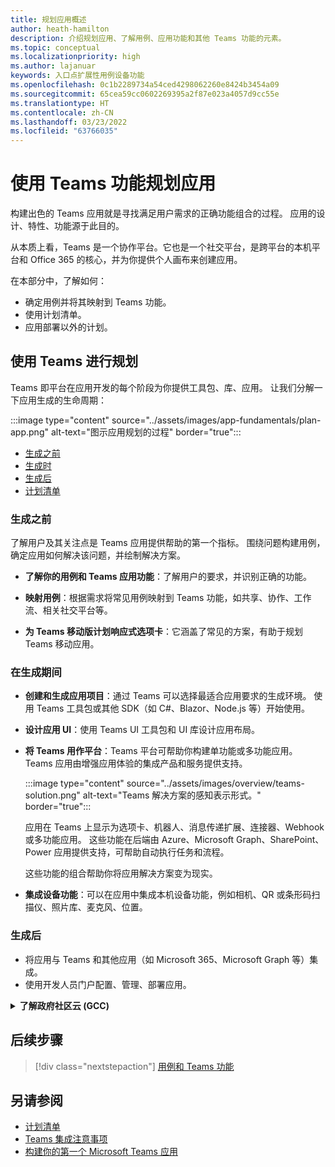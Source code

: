 ```yaml
---
title: 规划应用概述
author: heath-hamilton
description: 介绍规划应用、了解用例、应用功能和其他 Teams 功能的元素。
ms.topic: conceptual
ms.localizationpriority: high
ms.author: lajanuar
keywords: 入口点扩展性用例设备功能
ms.openlocfilehash: 0c1b2289734a54ced4298062260e8424b3454a09
ms.sourcegitcommit: 65cea59cc0602269395a2f87e023a4057d9cc55e
ms.translationtype: HT
ms.contentlocale: zh-CN
ms.lasthandoff: 03/23/2022
ms.locfileid: "63766035"
---
```

# <a name="plan-your-app-with-teams-features"></a>使用 Teams 功能规划应用

构建出色的 Teams 应用就是寻找满足用户需求的正确功能组合的过程。 应用的设计、特性、功能源于此目的。

从本质上看，Teams 是一个协作平台。它也是一个社交平台，是跨平台的本机平台和 Office 365 的核心，并为你提供个人画布来创建应用。

在本部分中，了解如何：

* 确定用例并将其映射到 Teams 功能。
* 使用计划清单。
* 应用部署以外的计划。

## <a name="plan-with-teams"></a>使用 Teams 进行规划

Teams 即平台在应用开发的每个阶段为你提供工具包、库、应用。 让我们分解一下应用生成的生命周期：

:::image type="content" source="../assets/images/app-fundamentals/plan-app.png" alt-text="图示应用规划的过程" border="true":::

* [生成之前](#before-you-build)
* [生成时](#during-build)
* [生成后](#post-build)
* [计划清单](../concepts/design/planning-checklist.md)

### <a name="before-you-build"></a>生成之前

了解用户及其关注点是 Teams 应用提供帮助的第一个指标。 围绕问题构建用例，确定应用如何解决该问题，并绘制解决方案。

* **了解你的用例和 Teams 应用功能**：了解用户的要求，并识别正确的功能。

* **映射用例**：根据需求将常见用例映射到 Teams 功能，如共享、协作、工作流、相关社交平台等。

* **为 Teams 移动版计划响应式选项卡**：它涵盖了常见的方案，有助于规划 Teams 移动应用。

### <a name="during-build"></a>在生成期间

* **创建和生成应用项目**：通过 Teams 可以选择最适合应用要求的生成环境。 使用 Teams 工具包或其他 SDK（如 C#、Blazor、Node.js 等）开始使用。

* **设计应用 UI**：使用 Teams UI 工具包和 UI 库设计应用布局。

* **将 Teams 用作平台**：Teams 平台可帮助你构建单功能或多功能应用。 Teams 应用由增强应用体验的集成产品和服务提供支持。

    :::image type="content" source="../assets/images/overview/teams-solution.png" alt-text="Teams 解决方案的感知表示形式。" border="true":::

    应用在 Teams 上显示为选项卡、机器人、消息传递扩展、连接器、Webhook 或多功能应用。 这些功能在后端由 Azure、Microsoft Graph、SharePoint、Power 应用提供支持，可帮助自动执行任务和流程。

    这些功能的组合帮助你将应用解决方案变为现实。

* **集成设备功能**：可以在应用中集成本机设备功能，例如相机、QR 或条形码扫描仪、照片库、麦克风、位置。

### <a name="post-build"></a>生成后

* 将应用与 Teams 和其他应用（如 Microsoft 365、Microsoft Graph 等）集成。
* 使用开发人员门户配置、管理、部署应用。

<details>
<summary><b>了解政府社区云 (GCC)</b></summary>

政府社区云是以政府为中心的商业环境副本。 美国国防部 (DOD) 和联邦承包商必须满足严格的网络安全和合规性要求。 为此，已创建 GCC-High 以满足 DOD 和联邦承包商的需求。 GCC-High 是 DOD 云的副本，但存在于其自己的主权环境中。 DOD 云仅针对国防部构建。

下表包括 GCC、GCC-High、DOD 的 Teams 功能和可用性：

| 功能   | GCC | GCC-High | DOD |
|-------------|---------|---|---|
| Teams 拥有的应用（与在内部开发的应用中一样） | ✔️ 如果应用具有 GCC，则会启用该应用。 | ✔️ 如果应用具有 GCC-High，则会启用该应用。 | ✔️ 如果应用具有 DOD，则会启用该应用。 |
| Microsoft 应用 | ✔️ 符合 GCC 的 Microsoft 应用 | ✔️ 符合 GCC-High 的 Microsoft 应用 | ✔️ 符合 DOD 的 Microsoft 应用 |
| 3P 或第三方应用 | ✔️ 第三方应用可用。默认情况下禁用，租户管理员自行决定是否启用它。 | ❌ | ❌ |
| 机器人 | ✔️ | ❌ | ❌ |
| 自定义或 Lob 选项卡应用 |  ✔️ | ✔️ | ✔️ |
| 旁加载应用 | ✔️ | ❌ | ❌ |
| 自定义或 Lob 机器人 | ✔️ | ❌ | ❌ |
| 自定义消息扩展 | ❌ | ❌ | ❌ |
| 自定义连接器 | ❌ | ❌ | ❌ |

以下列表有助于确定对于不同功能的 GCC、GCC-High、DOD 的可用性：

* 对于第三方应用，请参阅 [web 应用](../samples/integrating-web-apps.md)和[会议应用拓展性](../apps-in-teams-meetings/meeting-app-extensibility.md)。
* 对于机器人，请参阅[为 Teams 构建第一个对话机器人](../get-started/first-app-bot.md)、[设计 Teams 机器人](../bots/design/bots.md)、[将机器人添加到 Microsoft Teams 应用](../resources/bot-v3/bots-overview.md)、[Teams 中的机器人](../bots/what-are-bots.md)。
* 有关旁加载应用的信息，请参阅[允许自定义 Teams 应用](../concepts/design/enable-app-customization.md)、[分发你的 Microsoft Teams 应用](../concepts/deploy-and-publish/apps-publish-overview.md)、[在 Teams 中上传你的应用](../concepts/deploy-and-publish/apps-upload.md)。
* 有关自定义连接器的信息，请参阅[创建适用于 Teams 的 Office 365 连接器](../webhooks-and-connectors/how-to/connectors-creating.md)。

</details>

## <a name="next-step"></a>后续步骤

> [!div class="nextstepaction"]
> [用例和 Teams 功能](design/understand-use-cases.md)

## <a name="see-also"></a>另请参阅

* [计划清单](../concepts/design/planning-checklist.md)
* [Teams 集成注意事项](../samples/integrating-web-apps.md)
* [构建你的第一个 Microsoft Teams 应用](../build-your-first-app/build-first-app-overview.md)
